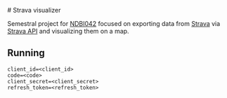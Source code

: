 # Strava visualizer 

Semestral project for [NDBI042](https://bioinformatics.cuni.cz/cusbg/members/hoksza/courses/visualization.html) focused on exporting data from [Strava](https://www.strava.com/) via [Strava API](https://www.strava.com/settings/api) and visualizing them on a map.

## Running
```env
client_id=<client_id>
code=<code>
client_secret=<client_secret>
refresh_token=<refresh_token>
```
